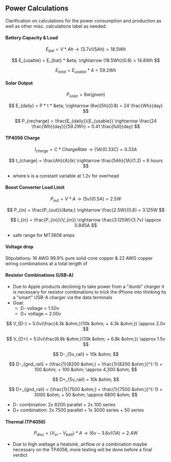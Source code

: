 ## Power Calculations
Clarification on calculations for the power consumption and production as well as other misc. calculations label as needed.

#### Battery Capacity & Load
$$
E_{bat} = V * Ah \rightarrow (3.7v)(5Ah) = 18.5Wh
$$

$$
E_{usable} = E_{bat} * &eta; \rightarrow (18.5Wh)(0.8) = 14.8Wh
$$

$$
E_{total} = E_{usable} * 4 = 59.2Wh
$$

#### Solar Output
$$
P_{solar} = 6w (given)
$$

$$
E_{daily} = P * t * &eta; \rightarrow (6w)(5h)(0.8) = 24 \frac{Wh}{day} 
$$

$$
P_{recharge} = \frac{E_{daily}}{E_{usable}} \rightarrow \frac{24 \frac{Wh}{day}}{59.2Wh} = 0.41 \frac{full}{day}
$$

#### TP4056 Charge
$$
I_{charge} = C * Charge Rate \rightarrow (1A)(0.33C) = 0.33A
$$

$$
t_{charge} = \frac{Ah}{A}(k) \rightarrow \frac{5Ah}{1A}(1.2) = 6 hours
$$
 * where k is a constant variable at 1.2v for overhead

#### Boost Converter Load Limit
$$
P_{out} = V * A \rightarrow (5v)(0.5A) = 2.5W
$$

$$
P_{in} = \frac{P_{out}}{&eta;} \rightarrow \frac{2.5W}{0.8} = 3.125W
$$

$$
I_{in} = \frac{P_{in}}{V_{in}} \rightarrow \frac{3.125W}{3.7v} \approx 0.845A
$$
 * safe range for MT3608 amps

#### Voltage drop
Stipulations: 16 AWG 99.9% pure solid-core copper & 22 AWG copper wiring combinations at a total length of 

#### Resistor Combinations (USB-A)
* Due to Apple products declining to take power from a "dumb" charger it is necessary for resistor combinations to trick the iPhone into thinking its a "smart" USB-A charger via the data terminals
* Goal:
  * D- voltage = 1.50v
  * D+ voltage = 2.00v
 
$$
V_{D-} = 5.0v(\frac{4.3k &ohm;}{10k &ohm; + 4.3k &ohm;}) \approx 2.0v
$$

$$
V_{D+} = 5.0v(\frac{6.8k &ohm;}{10k &ohm; + 6.8k &ohm;}) \approx 1.5v
$$

$$
D-_{5v_rail} = 10k &ohm;
$$

$$
D-_{gnd_rail} = (\frac{1}{8200 &ohm;} + \frac{1}{8200 &ohm;})^{-1} + 100 &ohm; + 100 &ohm; \approx 4,300 &ohm;
$$

$$
D+_{5v_rail} = 10k &ohm;
$$

$$
D+_{gnd_rail} = (\frac{1}{7500 &ohm;} + \frac{1}{7500 &ohm;})^{-1} + 3000 &ohm; + 50 &ohm; \approx 6800 &ohm;
$$

* D- combination: 2x 8200 parallel + 2x 100 series
* D+ combination: 2x 7500 parallel + 1x 3000 series + 50 series


#### Thermal (TP4056)

$$
P_{diss} = (V_{in} - V_{batt}) * A \rightarrow (6v - 3.6v)(1A) = 2.4W
$$

 * Due to high wattage a heatsink, airflow or a combination maybe necessary on the TP4056, more testing will be done before a final verdict




